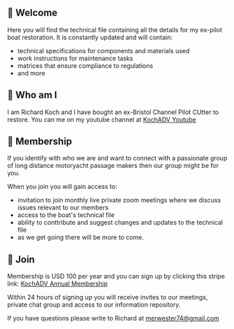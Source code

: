 ## 🚢 Welcome 
Here you will find the technical file containing all the details for my ex-pilot boat restoration. It is constantly updated and will contain:
- technical specifications for components and materials used
- work instructions for maintenance tasks
- matrices that ensure compliance to regulations
- and more 

## 🚢 Who am I
I am Richard Koch and I have bought an ex-Bristol Channel Pilot CUtter to restore. You can me on my youtube channel at [KochADV Youtube](https://www.youtube.com/kochadv)

## 🚢 Membership
If you identify with who we are and want to connect with a passionate group of long distance motoryacht passage makers then our group might be for you.

When you join you will gain access to:
- invitation to join monthly live private zoom meetings where we discuss issues relevant to our members
- access to the boat's technical file 
- ability to conttribute and suggest changes and updates to the technical file
- as we get going there will be more to come.

## 🚢 Join
Membership is USD 100 per year and you can sign up by clicking this stripe link: [KochADV Annual Membership](https://buy.stripe.com/bIY6qHcePaJkavS9AA)

Within 24 hours of signing up you will receive invites to our meetings, private chat group and access to our information repository.

If you have questions please write to Richard at merwester74@gmail.com [](mailto:merwester74@gmail.com)

